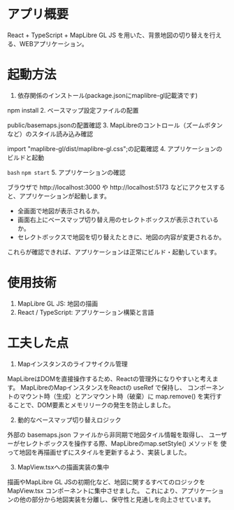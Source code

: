 # アプリ概要
React + TypeScript + MapLibre GL JS を用いた、背景地図の切り替えを行える、WEBアプリケーション。

# 起動方法
1. 依存関係のインストール(package.jsonにmaplibre-gl記載済です)

npm install
2. ベースマップ設定ファイルの配置

public/basemaps.jsonの配置確認
3. MapLibreのコントロール（ズームボタンなど）のスタイル読み込み確認

import "maplibre-gl/dist/maplibre-gl.css";の記載確認
4. アプリケーションのビルドと起動

``bash``
`npm start` 
5. アプリケーションの確認

ブラウザで http://localhost:3000 や http://localhost:5173 などにアクセスすると、アプリケーションが起動します。
- 全画面で地図が表示されるか。
- 画面右上にベースマップ切り替え用のセレクトボックスが表示されているか。
- セレクトボックスで地図を切り替えたときに、地図の内容が変更されるか。

これらが確認できれば、アプリケーションは正常にビルド・起動しています。

# 使用技術
1. MapLibre GL JS: 地図の描画
2. React / TypeScript: アプリケーション構築と言語

# 工夫した点
1. Mapインスタンスのライフサイクル管理

MapLibreはDOMを直接操作するため、Reactの管理外になりやすいと考えます。
MapLibreのMapインスタンスをReactの useRef で保持し、
コンポーネントのマウント時（生成）とアンマウント時（破棄）に 
map.remove() を実行することで、DOM要素とメモリリークの発生を防止しました。

2. 動的なベースマップ切り替えロジック

外部の basemaps.json ファイルから非同期で地図タイル情報を取得し、
ユーザーがセレクトボックスを操作する際、MapLibreのmap.setStyle() メソッドを 
使って地図を再描画せずにスタイルを更新するよう、実装しました。

3. MapView.tsxへの描画実装の集中

描画やMapLibre GL JSの初期化など、地図に関するすべてのロジックを MapView.tsx コンポーネントに集中させました。
これにより、アプリケーションの他の部分から地図実装を分離し、保守性と見通しを向上させています。

